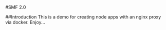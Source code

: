 #SMF 2.0

##Introduction
This is a demo for creating node apps with an nginx proxy via docker. Enjoy...
